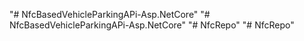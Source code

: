 "# NfcBasedVehicleParkingAPi-Asp.NetCore" 
"# NfcBasedVehicleParkingAPi-Asp.NetCore" 
"# NfcRepo" 
"# NfcRepo" 
